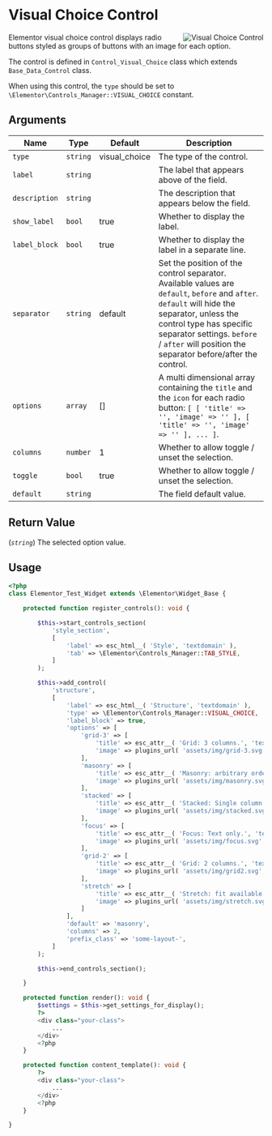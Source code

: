 # Visual Choice Control

<Badge type="tip" vertical="top" text="Elementor Core" /> <Badge type="warning" vertical="top" text="Basic" />

<img :src="$withBase('/assets/img/controls/control-visual-choice.png')" alt="Visual Choice Control" style="float: right;">

Elementor visual choice control displays radio buttons styled as groups of buttons with an image for each option.

The control is defined in `Control_Visual_Choice` class which extends `Base_Data_Control` class.

When using this control, the `type` should be set to `\Elementor\Controls_Manager::VISUAL_CHOICE` constant.

## Arguments

<table>
	<thead>
		<tr>
			<th>Name</th>
			<th>Type</th>
			<th>Default</th>
			<th>Description</th>
		</tr>
	</thead>
	<tbody>
		<tr>
			<td><code>type</code></td>
			<td><code>string</code></td>
			<td>visual_choice</td>
			<td>The type of the control.</td>
		</tr>
		<tr>
			<td><code>label</code></td>
			<td><code>string</code></td>
			<td></td>
			<td>The label that appears above of the field.</td>
		</tr>
		<tr>
			<td><code>description</code></td>
			<td><code>string</code></td>
			<td></td>
			<td>The description that appears below the field.</td>
		</tr>
		<tr>
			<td><code>show_label</code></td>
			<td><code>bool</code></td>
			<td>true</td>
			<td>Whether to display the label.</td>
		</tr>
		<tr>
			<td><code>label_block</code></td>
			<td><code>bool</code></td>
			<td>true</td>
			<td>Whether to display the label in a separate line.</td>
		</tr>
		<tr>
			<td><code>separator</code></td>
			<td><code>string</code></td>
			<td>default</td>
			<td>Set the position of the control separator. Available values are <code>default</code>, <code>before</code> and <code>after</code>. <code>default</code> will hide the separator, unless the control type has specific separator settings. <code>before</code> / <code>after</code> will position the separator before/after the control.</td>
		</tr>
		<tr>
			<td><code>options</code></td>
			<td><code>array</code></td>
			<td>[]</td>
			<td>A multi dimensional array containing the <code>title</code> and the <code>icon</code> for each radio button: <code>[ [ 'title' =&gt; '', 'image' =&gt; '' ], [ 'title' =&gt; '', 'image' =&gt; '' ], ... ]</code>.</td>
		</tr>
		<tr>
			<td><code>columns</code></td>
			<td><code>number</code></td>
			<td>1</td>
			<td>Whether to allow toggle / unset the selection.</td>
		</tr>
		<tr>
			<td><code>toggle</code></td>
			<td><code>bool</code></td>
			<td>true</td>
			<td>Whether to allow toggle / unset the selection.</td>
		</tr>
		<tr>
			<td><code>default</code></td>
			<td><code>string</code></td>
			<td></td>
			<td>The field default value.</td>
		</tr>
	</tbody>
</table>

## Return Value

(_`string`_) The selected option value.

## Usage

```php {14-50}
<?php
class Elementor_Test_Widget extends \Elementor\Widget_Base {

	protected function register_controls(): void {

		$this->start_controls_section(
			'style_section',
			[
				'label' => esc_html__( 'Style', 'textdomain' ),
				'tab' => \Elementor\Controls_Manager::TAB_STYLE,
			]
		);

		$this->add_control(
			'structure',
			[
				'label' => esc_html__( 'Structure', 'textdomain' ),
				'type' => \Elementor\Controls_Manager::VISUAL_CHOICE,
				'label_block' => true,
				'options' => [
					'grid-3' => [
						'title' => esc_attr__( 'Grid: 3 columns.', 'textdomain' ),
						'image' => plugins_url( 'assets/img/grid-3.svg', __FILE__ ),
					],
					'masonry' => [
						'title' => esc_attr__( 'Masonry: arbitrary order', 'textdomain' ),
						'image' => plugins_url( 'assets/img/masonry.svg', __FILE__ ),
					],
					'stacked' => [
						'title' => esc_attr__( 'Stacked: Single column.', 'textdomain' ),
						'image' => plugins_url( 'assets/img/stacked.svg', __FILE__ ),
					],
					'focus' => [
						'title' => esc_attr__( 'Focus: Text only.', 'textdomain' ),
						'image' => plugins_url( 'assets/img/focus.svg', __FILE__ ),
					],
					'grid-2' => [
						'title' => esc_attr__( 'Grid: 2 columns.', 'textdomain' ),
						'image' => plugins_url( 'assets/img/grid2.svg', __FILE__ ),
					],
					'stretch' => [
						'title' => esc_attr__( 'Stretch: fit available width.', 'textdomain' ),
						'image' => plugins_url( 'assets/img/stretch.svg', __FILE__ ),
					]
				],
				'default' => 'masonry',
				'columns' => 2,
				'prefix_class' => 'some-layout-',
			]
		);

		$this->end_controls_section();

	}

	protected function render(): void {
		$settings = $this->get_settings_for_display();
		?>
		<div class="your-class">
			...
		</div>
		<?php
	}

	protected function content_template(): void {
		?>
		<div class="your-class">
			...
		</div>
		<?php
	}

}
```
